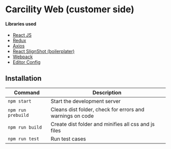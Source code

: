 # Carcility Web (customer side)
#### Libraries used
 - [React JS]
 - [Redux]
 - [Axios]
 - [React SlignShot (boilerplater)]
 - [Webpack]
 - [Editor Config]

## Installation
| Command | Description 
| - | - |
| `npm start` | Start the development server |
| `npm run prebuild` | Cleans dist folder, check for errors and warnings on code |
| `npm run build` | Create dist folder and minifies all css and js files |
| `npm run test ` | Run test cases |


[React JS]: <https://facebook.github.io/react/>
[Redux]: <http://redux.js.org/docs/introduction/>
[Axios]: <https://github.com/mzabriskie/axios>
[React SlignShot (boilerplater)]: <https://github.com/coryhouse/react-slingshot>
[Webpack]: <https://webpack.github.io/>
[Editor Config]: <http://editorconfig.org/>
